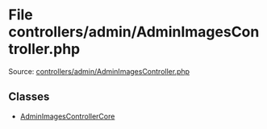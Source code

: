 File controllers/admin/AdminImagesController.php
=========

Source: [controllers/admin/AdminImagesController.php](https://github.com/PrestaShop/PrestaShop/blob/1.6.0.11/controllers/admin/AdminImagesController.php)


Classes
-------

* [AdminImagesControllerCore](class.AdminImagesControllerCore.md)

